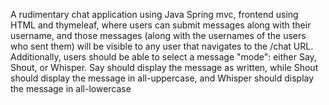 A rudimentary chat application using Java Spring mvc, frontend using HTML and thymeleaf, where users can submit messages along with their username, and those messages (along with the usernames of the users who sent them) will be visible to any user that navigates to the /chat URL. Additionally, users should be able to select a message "mode": either Say, Shout, or Whisper. Say should display the message as written, while Shout should display the message in all-uppercase, and Whisper should display the message in all-lowercase
